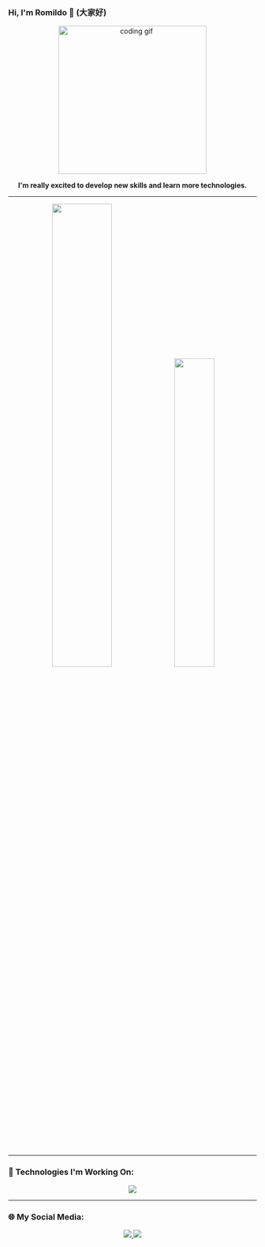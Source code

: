 ### Hi, I'm Romildo 🤗 (大家好)

<div align="center">
  <img src="https://media0.giphy.com/media/v1.Y2lkPTc5MGI3NjExNmtncWp0MXlubThycDJpYWxzeXM0azBuamRkYnNudnpmc3Rod3FmcSZlcD12MV9pbnRlcm5hbF9naWZfYnlfaWQmY3Q9Zw/C3brYLms1bhv2/giphy.webp" width="300px" alt="coding gif"/>
</div>

<p align="center">
  <strong>I'm really excited to develop new skills and learn more technologies.</strong>
</p>

---

<div align="center">
  <img src="https://github-readme-stats.vercel.app/api?username=boudenzin&show_icons=true&theme=dark" width="49%"/>
  <img src="https://github-readme-stats.vercel.app/api/top-langs/?username=boudenzin&layout=compact&theme=dark" width="40%"/>
</div>

---

### 🧰 Technologies I'm Working On:

<div align="center">
  <img src="https://skillicons.dev/icons?i=python,java,css,git,idea,vscode,html,react,nodejs,javascript,kotlin,androidstudio,mysql,firebase,figma&perline=7" />
</div>

---

### 🌐 My Social Media:

<p align="center">
  <a href="https://www.linkedin.com/in/romildo-júnior-672594230">
    <img src="https://img.shields.io/badge/LinkedIn-0077B5?style=for-the-badge&logo=linkedin&logoColor=white"/>
  </a>
  <a href="https://www.instagram.com/romildo.bd/">
    <img src="https://img.shields.io/badge/Instagram-E4405F?style=for-the-badge&logo=instagram&logoColor=white"/>
  </a>
</p>
